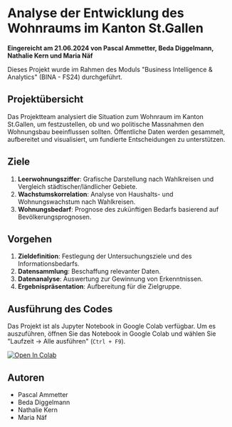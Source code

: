 # Analyse der Entwicklung des Wohnraums im Kanton St.Gallen

**Eingereicht am 21.06.2024 von Pascal Ammetter, Beda Diggelmann, Nathalie Kern und Maria Näf**

Dieses Projekt wurde im Rahmen des Moduls "Business Intelligence & Analytics" (BINA - FS24) durchgeführt.

## Projektübersicht

Das Projektteam analysiert die Situation zum Wohnraum im Kanton St.Gallen, um festzustellen, ob und wo politische Massnahmen den Wohnungsbau beeinflussen sollten. Öffentliche Daten werden gesammelt, aufbereitet und visualisiert, um fundierte Entscheidungen zu unterstützen.

## Ziele

1. **Leerwohnungsziffer**: Grafische Darstellung nach Wahlkreisen und Vergleich städtischer/ländlicher Gebiete.
2. **Wachstumskorrelation**: Analyse von Haushalts- und Wohnungswachstum nach Wahlkreisen.
3. **Wohnungsbedarf**: Prognose des zukünftigen Bedarfs basierend auf Bevölkerungsprognosen.

## Vorgehen

1. **Zieldefinition**: Festlegung der Untersuchungsziele und des Informationsbedarfs.
2. **Datensammlung**: Beschaffung relevanter Daten.
3. **Datenanalyse**: Auswertung zur Gewinnung von Erkenntnissen.
4. **Ergebnispräsentation**: Aufbereitung für die Zielgruppe.

## Ausführung des Codes

Das Projekt ist als Jupyter Notebook in Google Colab verfügbar. Um es auszuführen, öffnen Sie das Notebook in Google Colab und wählen Sie "Laufzeit -> Alle ausführen" (`Ctrl + F9`).

[![Open In Colab](https://colab.research.google.com/assets/colab-badge.svg)](LINK_ZUM_NOTEBOOK)

## Autoren

- Pascal Ammetter
- Beda Diggelmann
- Nathalie Kern
- Maria Näf
